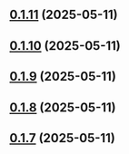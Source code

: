 ## [0.1.11](https://github.com/veaquer/kuroji-api/compare/v0.1.10...v0.1.11) (2025-05-11)



## [0.1.10](https://github.com/veaquer/kuroji-api/compare/v0.1.9...v0.1.10) (2025-05-11)



## [0.1.9](https://github.com/veaquer/kuroji-api/compare/v0.1.8...v0.1.9) (2025-05-11)



## [0.1.8](https://github.com/veaquer/kuroji-api/compare/v0.1.7...v0.1.8) (2025-05-11)



## [0.1.7](https://github.com/veaquer/kuroji-api/compare/v0.1.6...v0.1.7) (2025-05-11)



